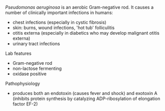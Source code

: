 *Pseudomonas aeruginosa* is an aerobic Gram\-negative rod. It causes a number of clinically important infections in humans:  
* chest infections (especially in cystic fibrosis)
* skin: burns, wound infections, 'hot tub' folliculitis
* otitis externa (especially in diabetics who may develop malignant otitis externa)
* urinary tract infections

  
Lab features  
* Gram\-negative rod
* non\-lactose fermenting
* oxidase positive

  
Pathophysiology  
* produces both an endotoxin (causes fever and shock) and exotoxin A (inhibits protein synthesis by catalyzing ADP\-ribosylation of elongation factor EF\-2\)
